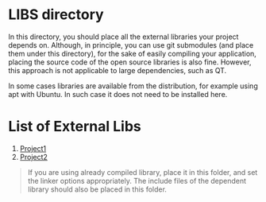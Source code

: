 # LIBS directory

In this directory, you should place all the external libraries your project depends on.
Although, in principle, you can use git submodules (and place them under this directory),
for the sake of easily compiling your application, placing the source code of the
open source libraries is also fine. However, this approach is not applicable to
large dependencies, such as QT.

In some cases libraries are available from the distribution, for example using
apt with Ubuntu. In such case it does not need to be installed here.

# List of External Libs

1. [Project1](https://someproject.com/download)
2. [Project2](https://anotherproject.com/download)

> If you are using already compiled library, place it in this folder, and set the linker options appropriately.
> The include files of the dependent library should also be placed in this folder.

